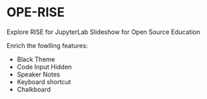# OPE-RISE
Explore RISE for JupyterLab Slideshow for Open Source Education

Enrich the fowlling features:
- Black Theme
- Code Input Hidden
- Speaker Notes
- Keyboard shortcut 
- Chalkboard 
